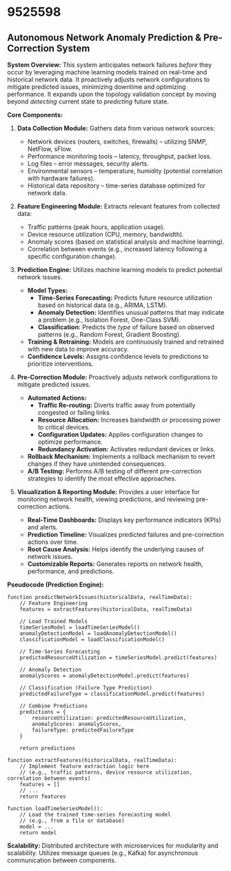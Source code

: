# 9525598

## Autonomous Network Anomaly Prediction & Pre-Correction System

**System Overview:** This system anticipates network failures *before* they occur by leveraging machine learning models trained on real-time and historical network data. It proactively adjusts network configurations to mitigate predicted issues, minimizing downtime and optimizing performance. It expands upon the topology validation concept by moving beyond *detecting* current state to *predicting* future state.

**Core Components:**

1.  **Data Collection Module:** Gathers data from various network sources:
    *   Network devices (routers, switches, firewalls) – utilizing SNMP, NetFlow, sFlow.
    *   Performance monitoring tools – latency, throughput, packet loss.
    *   Log files – error messages, security alerts.
    *   Environmental sensors – temperature, humidity (potential correlation with hardware failures).
    *   Historical data repository – time-series database optimized for network data.

2.  **Feature Engineering Module:** Extracts relevant features from collected data:
    *   Traffic patterns (peak hours, application usage).
    *   Device resource utilization (CPU, memory, bandwidth).
    *   Anomaly scores (based on statistical analysis and machine learning).
    *   Correlation between events (e.g., increased latency following a specific configuration change).

3.  **Prediction Engine:** Utilizes machine learning models to predict potential network issues.
    *   **Model Types:**
        *   **Time-Series Forecasting:** Predicts future resource utilization based on historical data (e.g., ARIMA, LSTM).
        *   **Anomaly Detection:** Identifies unusual patterns that may indicate a problem (e.g., Isolation Forest, One-Class SVM).
        *   **Classification:** Predicts the *type* of failure based on observed patterns (e.g., Random Forest, Gradient Boosting).
    *   **Training & Retraining:** Models are continuously trained and retrained with new data to improve accuracy.
    *   **Confidence Levels:** Assigns confidence levels to predictions to prioritize interventions.

4.  **Pre-Correction Module:**  Proactively adjusts network configurations to mitigate predicted issues.
    *   **Automated Actions:**
        *   **Traffic Re-routing:**  Diverts traffic away from potentially congested or failing links.
        *   **Resource Allocation:**  Increases bandwidth or processing power to critical devices.
        *   **Configuration Updates:**  Applies configuration changes to optimize performance.
        *   **Redundancy Activation:**  Activates redundant devices or links.
    *   **Rollback Mechanism:**  Implements a rollback mechanism to revert changes if they have unintended consequences.
    *   **A/B Testing:**  Performs A/B testing of different pre-correction strategies to identify the most effective approaches.

5.  **Visualization & Reporting Module:** Provides a user interface for monitoring network health, viewing predictions, and reviewing pre-correction actions.
    *   **Real-Time Dashboards:**  Displays key performance indicators (KPIs) and alerts.
    *   **Prediction Timeline:**  Visualizes predicted failures and pre-correction actions over time.
    *   **Root Cause Analysis:**  Helps identify the underlying causes of network issues.
    *   **Customizable Reports:**  Generates reports on network health, performance, and predictions.



**Pseudocode (Prediction Engine):**

```
function predictNetworkIssues(historicalData, realTimeData):
    // Feature Engineering
    features = extractFeatures(historicalData, realTimeData)

    // Load Trained Models
    timeSeriesModel = loadTimeSeriesModel()
    anomalyDetectionModel = loadAnomalyDetectionModel()
    classificationModel = loadClassificationModel()

    // Time-Series Forecasting
    predictedResourceUtilization = timeSeriesModel.predict(features)

    // Anomaly Detection
    anomalyScores = anomalyDetectionModel.predict(features)

    // Classification (Failure Type Prediction)
    predictedFailureType = classificationModel.predict(features)

    // Combine Predictions
    predictions = {
        resourceUtilization: predictedResourceUtilization,
        anomalyScores: anomalyScores,
        failureType: predictedFailureType
    }

    return predictions

function extractFeatures(historicalData, realTimeData):
    // Implement feature extraction logic here
    // (e.g., traffic patterns, device resource utilization, correlation between events)
    features = []
    // ...
    return features

function loadTimeSeriesModel():
    // Load the trained time-series forecasting model
    // (e.g., from a file or database)
    model = ...
    return model
```

**Scalability:** Distributed architecture with microservices for modularity and scalability.  Utilizes message queues (e.g., Kafka) for asynchronous communication between components.